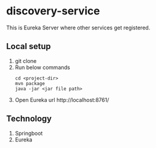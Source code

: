 # discovery-service
This is Eureka Server where other services get registered.



## Local setup
1. git clone
2. Run below commands <br />
   ```
   cd <project-dir>
   mvn package 
   java -jar <jar file path> 
   ```
3. Open Eureka url http://localhost:8761/

## Technology
1. Springboot
2. Eureka
